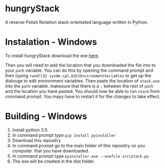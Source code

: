 # hungryStack
A reverse Polish Notation stack-orientated language written in Python.

# Instalation - Windows
To install hungryStack download the exe [here](https://www.github.com/ScratchOs/hungryStack/dist/stack.exe).

Then you will need to add the location that you downloaded the file into to your `path` variable.  You can do this by opening the command prompt and then typing `rundll32 sysdm.cpl,EditEnvironmentVariables` to get up the dialouge to edit environment variables. Then paste the location of `stack.exe` into the `path` variable.  makesure that there is a `;` between the rest of `path` and the location you have pasted.  You should now be able to run `stack` from command prompt.  You mayy have to restart it for the changes to take effect.
# Building - Windows
1. Install python 3.5
2. In command prompt type `pip install pyinstaller`
3. Download this repositry
4. In command prompt go to the main folder of this repositry on you computer. that you have downloaded.
5. In command prompt type `pyinstaller.exe --onefile src\stack.py`
6. The exe will be created in the dist folder.